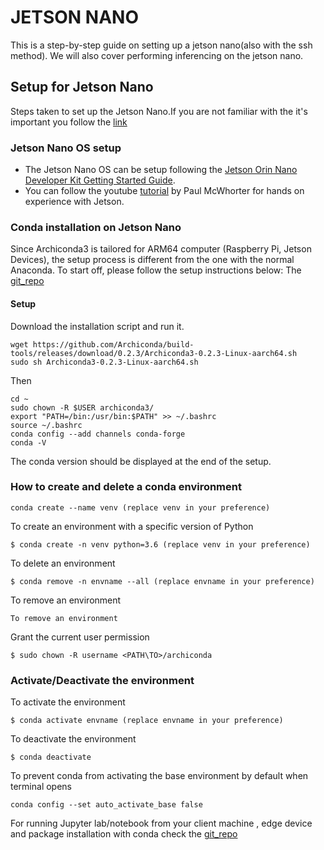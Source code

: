 # JETSON NANO
This is a step-by-step guide on setting up a jetson nano(also with the ssh method).
We will also cover performing inferencing on the jetson nano.

## Setup for Jetson Nano
Steps taken to set up the Jetson Nano.If you are not familiar with the it's important you follow the [link](https://developer.nvidia.com/embedded/learn/get-started-jetson-orin-nano-devkit)

### Jetson Nano OS setup
* The Jetson Nano OS can be setup following the [Jetson Orin Nano Developer Kit Getting Started Guide](https://developer.nvidia.com/embedded/learn/get-started-jetson-orin-nano-devkit#prepare).
* You can follow the youtube [tutorial](https://youtube.com/playlist?list=PLGs0VKk2DiYxP-ElZ7-QXIERFFPkOuP4_) by Paul McWhorter for hands on experience with Jetson.

### Conda installation on Jetson Nano 
Since Archiconda3 is tailored for ARM64 computer (Raspberry Pi, Jetson Devices), the setup process is different from the one with the normal Anaconda. To start off, please follow the setup instructions below:
The [git_repo](https://github.com/yqlbu/archiconda3/tree/master)
#### Setup
Download the installation script and run it.
```
wget https://github.com/Archiconda/build-tools/releases/download/0.2.3/Archiconda3-0.2.3-Linux-aarch64.sh
sudo sh Archiconda3-0.2.3-Linux-aarch64.sh
```
Then

```
cd ~
sudo chown -R $USER archiconda3/
export "PATH=/bin:/usr/bin:$PATH" >> ~/.bashrc 
source ~/.bashrc
conda config --add channels conda-forge
conda -V
```
The conda version should be displayed at the end of the setup.

### How to create and delete a conda environment
```
conda create --name venv (replace venv in your preference)
```

To create an environment with a specific version of Python
```
$ conda create -n venv python=3.6 (replace venv in your preference)
```

To delete an environment
```
$ conda remove -n envname --all (replace envname in your preference)
```
To remove an environment
```
To remove an environment
```
Grant the current user permission
```
$ sudo chown -R username <PATH\TO>/archiconda
```

### Activate/Deactivate the environment
To activate the environment
```
$ conda activate envname (replace envname in your preference)
```

To deactivate the environment
```
$ conda deactivate
```

To prevent conda from activating the base environment by default when terminal opens
```
conda config --set auto_activate_base false
```

For running Jupyter lab/notebook from your client machine , edge device and package installation with conda check the [git_repo](https://github.com/yqlbu/archiconda3/tree/master)

